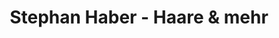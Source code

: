 ---
title: "Stephan Haber - Haare & mehr"
url: /xanten/stephan-haber-haare-und-mehr/
shop: Friseur
---